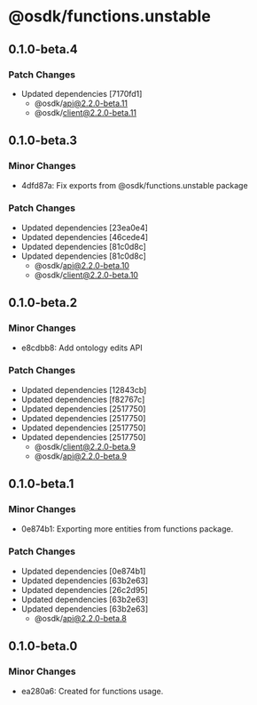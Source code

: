 # @osdk/functions.unstable

## 0.1.0-beta.4

### Patch Changes

- Updated dependencies [7170fd1]
  - @osdk/api@2.2.0-beta.11
  - @osdk/client@2.2.0-beta.11

## 0.1.0-beta.3

### Minor Changes

- 4dfd87a: Fix exports from @osdk/functions.unstable package

### Patch Changes

- Updated dependencies [23ea0e4]
- Updated dependencies [46cede4]
- Updated dependencies [81c0d8c]
- Updated dependencies [81c0d8c]
  - @osdk/api@2.2.0-beta.10
  - @osdk/client@2.2.0-beta.10

## 0.1.0-beta.2

### Minor Changes

- e8cdbb8: Add ontology edits API

### Patch Changes

- Updated dependencies [12843cb]
- Updated dependencies [f82767c]
- Updated dependencies [2517750]
- Updated dependencies [2517750]
- Updated dependencies [2517750]
- Updated dependencies [2517750]
  - @osdk/client@2.2.0-beta.9
  - @osdk/api@2.2.0-beta.9

## 0.1.0-beta.1

### Minor Changes

- 0e874b1: Exporting more entities from functions package.

### Patch Changes

- Updated dependencies [0e874b1]
- Updated dependencies [63b2e63]
- Updated dependencies [26c2d95]
- Updated dependencies [63b2e63]
- Updated dependencies [63b2e63]
  - @osdk/api@2.2.0-beta.8

## 0.1.0-beta.0

### Minor Changes

- ea280a6: Created for functions usage.
